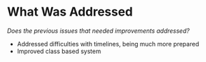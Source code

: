 # What Was Addressed
*Does the previous issues that needed improvements addressed?*

- Addressed difficulties with timelines, being much more prepared
- Improved class based system
